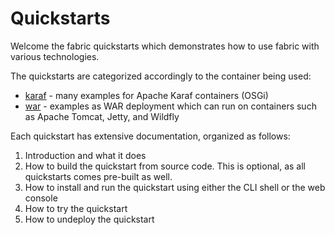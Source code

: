 Quickstarts
===========

Welcome the fabric quickstarts which demonstrates how to use fabric with various technologies.

The quickstarts are categorized accordingly to the container being used:

* [karaf](karaf) - many examples for Apache Karaf containers (OSGi)
* [war](war) - examples as WAR deployment which can run on containers such as Apache Tomcat, Jetty, and Wildfly

Each quickstart has extensive documentation, organized as follows:

1. Introduction and what it does
1. How to build the quickstart from source code. This is optional, as all quickstarts comes pre-built as well.
1. How to install and run the quickstart using either the CLI shell or the web console
1. How to try the quickstart
1. How to undeploy the quickstart
